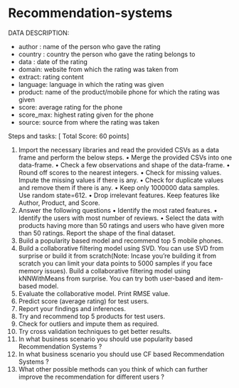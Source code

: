 # Recommendation-systems

DATA DESCRIPTION:
* author : name of the person who gave the rating
* country : country the person who gave the rating belongs to
* data : date of the rating
* domain: website from which the rating was taken from
* extract: rating content
* language: language in which the rating was given
* product: name of the product/mobile phone for which the rating was given
* score: average rating for the phone
* score_max: highest rating given for the phone
* source: source from where the rating was taken

Steps and tasks: [ Total Score: 60 points]
1.    Import the necessary libraries and read the provided CSVs as a data frame and perform the below steps.
• Merge the provided CSVs into one data-frame.
• Check a few observations and shape of the data-frame.
• Round off scores to the nearest integers.
• Check for missing values. Impute the missing values if there is any.
• Check for duplicate values and remove them if there is any.
• Keep only 1000000 data samples. Use random state=612.
• Drop irrelevant features. Keep features like Author, Product, and Score.
2. Answer the following questions
• Identify the most rated features.
• Identify the users with most number of reviews.
• Select the data with products having more than 50 ratings and users who have given more than 50 ratings. Report the shape of the final
dataset.
3. Build a popularity based model and recommend top 5 mobile phones.
4. Build a collaborative filtering model using SVD. You can use SVD from surprise or build it from scratch(Note: Incase you’re building it from scratch you
can limit your data points to 5000 samples if you face memory issues). Build a collaborative filtering model using kNNWithMeans from surprise. You
can try both user-based and item-based model.
5. Evaluate the collaborative model. Print RMSE value.
6. Predict score (average rating) for test users.
7. Report your findings and inferences.
8. Try and recommend top 5 products for test users.
9. Check for outliers and impute them as required.
10. Try cross validation techniques to get better results.
11. In what business scenario you should use popularity based Recommendation Systems ?
12. In what business scenario you should use CF based Recommendation Systems ?
13. What other possible methods can you think of which can further improve the recommendation for different users ?
